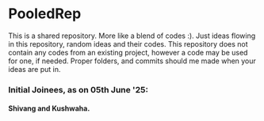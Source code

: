 # PooledRep
This is a shared repository. More like a blend of codes :). Just ideas flowing in this repository, random ideas and their codes. This repository does not contain any codes from an existing project, however a code may be used for one, if needed. Proper folders, and commits should me made when your ideas are put in.

### Initial Joinees, as on 05th June '25: 
#### Shivang and Kushwaha.
